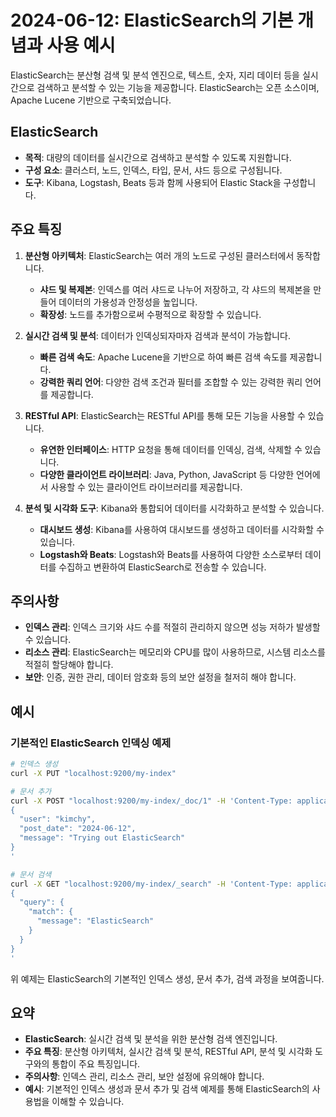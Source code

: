# 2024-06-12: ElasticSearch의 기본 개념과 사용 예시

ElasticSearch는 분산형 검색 및 분석 엔진으로, 텍스트, 숫자, 지리 데이터 등을 실시간으로 검색하고 분석할 수 있는 기능을 제공합니다. ElasticSearch는 오픈 소스이며, Apache Lucene 기반으로 구축되었습니다.

## ElasticSearch

- **목적**: 대량의 데이터를 실시간으로 검색하고 분석할 수 있도록 지원합니다.
- **구성 요소**: 클러스터, 노드, 인덱스, 타입, 문서, 샤드 등으로 구성됩니다.
- **도구**: Kibana, Logstash, Beats 등과 함께 사용되어 Elastic Stack을 구성합니다.

## 주요 특징

1. **분산형 아키텍처**: ElasticSearch는 여러 개의 노드로 구성된 클러스터에서 동작합니다.
    - **샤드 및 복제본**: 인덱스를 여러 샤드로 나누어 저장하고, 각 샤드의 복제본을 만들어 데이터의 가용성과 안정성을 높입니다.
    - **확장성**: 노드를 추가함으로써 수평적으로 확장할 수 있습니다.

2. **실시간 검색 및 분석**: 데이터가 인덱싱되자마자 검색과 분석이 가능합니다.
    - **빠른 검색 속도**: Apache Lucene을 기반으로 하여 빠른 검색 속도를 제공합니다.
    - **강력한 쿼리 언어**: 다양한 검색 조건과 필터를 조합할 수 있는 강력한 쿼리 언어를 제공합니다.

3. **RESTful API**: ElasticSearch는 RESTful API를 통해 모든 기능을 사용할 수 있습니다.
    - **유연한 인터페이스**: HTTP 요청을 통해 데이터를 인덱싱, 검색, 삭제할 수 있습니다.
    - **다양한 클라이언트 라이브러리**: Java, Python, JavaScript 등 다양한 언어에서 사용할 수 있는 클라이언트 라이브러리를 제공합니다.

4. **분석 및 시각화 도구**: Kibana와 통합되어 데이터를 시각화하고 분석할 수 있습니다.
    - **대시보드 생성**: Kibana를 사용하여 대시보드를 생성하고 데이터를 시각화할 수 있습니다.
    - **Logstash와 Beats**: Logstash와 Beats를 사용하여 다양한 소스로부터 데이터를 수집하고 변환하여 ElasticSearch로 전송할 수 있습니다.

## 주의사항

- **인덱스 관리**: 인덱스 크기와 샤드 수를 적절히 관리하지 않으면 성능 저하가 발생할 수 있습니다.
- **리소스 관리**: ElasticSearch는 메모리와 CPU를 많이 사용하므로, 시스템 리소스를 적절히 할당해야 합니다.
- **보안**: 인증, 권한 관리, 데이터 암호화 등의 보안 설정을 철저히 해야 합니다.

## 예시

### 기본적인 ElasticSearch 인덱싱 예제

```bash
# 인덱스 생성
curl -X PUT "localhost:9200/my-index"

# 문서 추가
curl -X POST "localhost:9200/my-index/_doc/1" -H 'Content-Type: application/json' -d'
{
  "user": "kimchy",
  "post_date": "2024-06-12",
  "message": "Trying out ElasticSearch"
}
'

# 문서 검색
curl -X GET "localhost:9200/my-index/_search" -H 'Content-Type: application/json' -d'
{
  "query": {
    "match": {
      "message": "ElasticSearch"
    }
  }
}
'
```
위 예제는 ElasticSearch의 기본적인 인덱스 생성, 문서 추가, 검색 과정을 보여줍니다.

## 요약
- **ElasticSearch**: 실시간 검색 및 분석을 위한 분산형 검색 엔진입니다.
- **주요 특징**: 분산형 아키텍처, 실시간 검색 및 분석, RESTful API, 분석 및 시각화 도구와의 통합이 주요 특징입니다.
- **주의사항**: 인덱스 관리, 리소스 관리, 보안 설정에 유의해야 합니다.
- **예시**: 기본적인 인덱스 생성과 문서 추가 및 검색 예제를 통해 ElasticSearch의 사용법을 이해할 수 있습니다.
